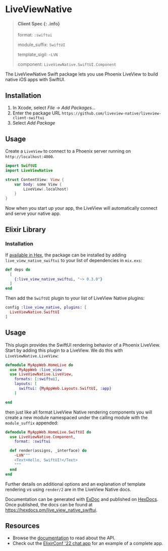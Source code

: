 # LiveViewNative

> #### Client Spec {: .info}
>
> format: `:swiftui`
>
> module_suffix: `SwiftUI`
>
> template_sigil: `~LVN`
>
> component: `LiveViewNative.SwiftUI.Component`

The LiveViewNative Swift package lets you use Phoenix LiveView to build native iOS apps with SwiftUI.

## Installation

1. In Xcode, select *File → Add Packages...*
2. Enter the package URL `https://github.com/liveview-native/liveview-client-swiftui`
3. Select *Add Package*

## Usage
Create a `LiveView` to connect to a Phoenix server running on `http://localhost:4000`.

```swift
import SwiftUI
import LiveViewNative

struct ContentView: View {
    var body: some View {
        LiveView(.localhost)
    }
}
```

Now when you start up your app, the LiveView will automatically connect and serve your native app.

## Elixir Library

### Installation

If [available in Hex](https://hex.pm/docs/publish), the package can be installed
by adding `live_view_native_swiftui` to your list of dependencies in `mix.exs`:

```elixir
def deps do
  [
    {:live_view_native_swiftui, "~> 0.3.0"}
  ]
end
```

Then add the `SwiftUI` plugin to your list of LiveView Native plugins:

```elixir
config :live_view_native, plugins: [
  LiveViewNative.SwiftUI
]
```

## Usage

This plugin provides the SwiftUI rendering behavior of a Phoenix LiveView. Start by adding this plugin to a LiveView. We do this with `LiveViewNative.LiveView`:

```elixir
defmodule MyAppWeb.HomeLive do
  use MyAppWeb :live_view
  use LiveViewNative.LiveView,
    formats: [:swiftui],
    layouts: [
      swiftui: {MyAppWeb.Layouts.SwiftUI, :app}
    ]

end
```

then just like all format LiveView Native rendering components you will create a new module namespaced under the calling module with the `module_suffix` appended:

```elixir
defmodule MyAppWeb.HomeLive.SwiftUI do
  use LiveViewNative.Component,
    format: :swiftui

  def render(assigns, _interface) do
    ~LVN"""
    <Text>Hello, SwiftUI!</Text>
    """
  end
end
```

Further details on additional options and an explanation of template rendering vs using `render/2` are in the LiveView Native docs.

Documentation can be generated with [ExDoc](https://github.com/elixir-lang/ex_doc)
and published on [HexDocs](https://hexdocs.pm). Once published, the docs can
be found at <https://hexdocs.pm/live_view_native_swiftui>.

## Resources

- Browse the [documentation](https://liveview-native.github.io/liveview-client-swiftui/documentation/liveviewnative/) to read about the API.
- Check out the [ElixirConf '22 chat app](https://github.com/liveview-native/elixirconf_chat) for an example of a complete app.
